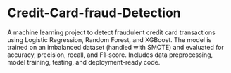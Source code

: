 # Credit-Card-fraud-Detection
A machine learning project to detect fraudulent credit card transactions using Logistic Regression, Random Forest, and XGBoost. The model is trained on an imbalanced dataset (handled with SMOTE) and evaluated for accuracy, precision, recall, and F1-score. Includes data preprocessing, model training, testing, and deployment-ready code.
